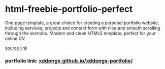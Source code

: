 # html-freebie-portfolio-perfect
One page template, a great choice for creating a personal portfolio website, including services, projects and contact form with nice and smooth scrolling through the sections. Modern and clean HTML5 template, perfect for your online CV.

[source link](https://www.free-css.com/free-css-templates/page256/portfolio-perfect)
### portfolio link: [xddongx.github.io/xddongx-portfolio/](https://xddongx.github.io/xddongx-portfolio/)
